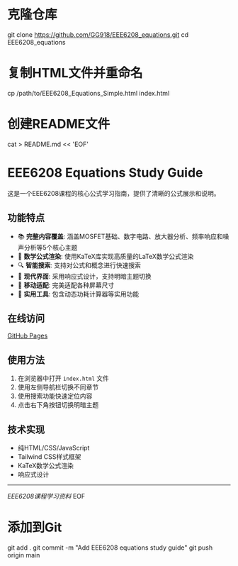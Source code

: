 # 克隆仓库
git clone https://github.com/GG918/EEE6208_equations.git
cd EEE6208_equations

# 复制HTML文件并重命名
cp /path/to/EEE6208_Equations_Simple.html index.html

# 创建README文件
cat > README.md << 'EOF'
# EEE6208 Equations Study Guide

这是一个EEE6208课程的核心公式学习指南，提供了清晰的公式展示和说明。

## 功能特点

- 📚 **完整内容覆盖**: 涵盖MOSFET基础、数字电路、放大器分析、频率响应和噪声分析等5个核心主题
- 🧮 **数学公式渲染**: 使用KaTeX库实现高质量的LaTeX数学公式渲染
- 🔍 **智能搜索**: 支持对公式和概念进行快速搜索
- 🎨 **现代界面**: 采用响应式设计，支持明暗主题切换
- 📱 **移动适配**: 完美适配各种屏幕尺寸
- 🧪 **实用工具**: 包含动态功耗计算器等实用功能

## 在线访问

[GitHub Pages](https://gg918.github.io/EEE6208_equations/)

## 使用方法

1. 在浏览器中打开 `index.html` 文件
2. 使用左侧导航栏切换不同章节
3. 使用搜索功能快速定位内容
4. 点击右下角按钮切换明暗主题

## 技术实现

- 纯HTML/CSS/JavaScript
- Tailwind CSS样式框架
- KaTeX数学公式渲染
- 响应式设计

---

*EEE6208课程学习资料*
EOF

# 添加到Git
git add .
git commit -m "Add EEE6208 equations study guide"
git push origin main
